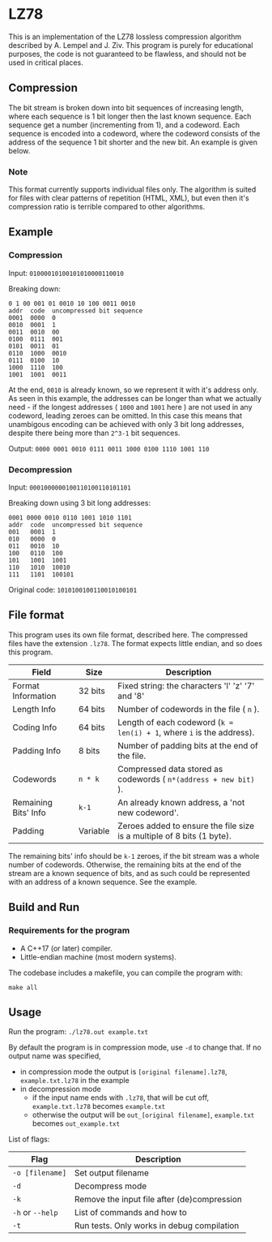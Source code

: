 # LZ78

This is an implementation of the LZ78 lossless compression algorithm described by A. Lempel and J. Ziv.
This program is purely for educational purposes, the code is not guaranteed to be flawless, and should not be used in critical places. 

## Compression

The bit stream is broken down into bit sequences of increasing length, where each sequence is 1 bit longer then the last known sequence. Each sequence get a number (incrementing from 1), and a codeword. Each sequence is encoded into a codeword, where the codeword consists of the address of the sequence 1 bit shorter and the new bit. An example is given below.

### Note

This format currently supports individual files only. The algorithm is suited for files with clear patterns of repetition (HTML, XML), but even then it's compression ratio is terrible compared to other algorithms. 

## Example

### Compression

Input:
`01000010100101010000110010`

Breaking down:

```
0 1 00 001 01 0010 10 100 0011 0010
addr  code  uncompressed bit sequence
0001  0000  0
0010  0001  1
0011  0010  00
0100  0111  001 
0101  0011  01
0110  1000  0010
0111  0100  10
1000  1110  100
1001  1001  0011
```

At the end, `0010` is already known, so we represent it with it's address only. As seen in this example, the addresses can be longer than what we actually need - if the longest addresses ( `1000` and `1001` here ) are not used in any codeword, leading zeroes can be omitted. In this case this means that unambigous encoding can be achieved with only 3 bit long addresses, despite there being more than `2^3-1` bit sequences. 

Output:
`0000 0001 0010 0111 0011 1000 0100 1110 1001 110`

### Decompression

Input:
`
0001000000100110100110101101
`

Breaking down using 3 bit long addresses:

```
0001 0000 0010 0110 1001 1010 1101
addr  code  uncompressed bit sequence
001   0001  1
010   0000  0
011   0010  10
100   0110  100
101   1001  1001
110   1010  10010
111   1101  100101 
```

Original code:
`
1010100100110010100101
`

## File format

This program uses its own file format, described here. The compressed files have the extension `.lz78`. The format expects little endian, and so does this program.
 
| Field                | Size       | Description                                                                 |
|----------------------|------------|-----------------------------------------------------------------------------|
| Format Information   | 32 bits    | Fixed string: the characters 'l' 'z' '7' and '8'                            |
| Length Info          | 64 bits    | Number of codewords in the file ( `n` ).                                    |
| Coding Info          | 64 bits    | Length of each codeword (`k = len(i) + 1`, where `i` is the address).       |
| Padding Info         |  8 bits    | Number of padding bits at the end of the file.                              |
| Codewords            | `n * k`    | Compressed data stored as codewords ( `n*(address + new bit)` ).            |
| Remaining Bits' Info | `k-1`      | An already known address, a 'not new codeword'.                             |
| Padding              | Variable   | Zeroes added to ensure the file size is a multiple of 8 bits (1 byte).      |
 
The remaining bits' info should be `k-1` zeroes, if the bit stream was a whole number of codewords. Otherwise, the remaining bits at the end of the stream are a known sequence of bits, and as such could be represented with an address of a known sequence. See the example.

## Build and Run 

### Requirements for the program

 * A C++17 (or later) compiler.
 * Little-endian machine (most modern systems).

The codebase includes a makefile, you can compile the program with:

`make all`

## Usage

Run the program: 
`./lz78.out example.txt`

By default the program is in compression mode, use `-d` to change that. If no output name was specified, 

 * in compression mode the output is `[original filename].lz78`, `example.txt.lz78` in the example
 * in decompression mode
   * if the input name ends with `.lz78`, that will be cut off, `example.txt.lz78` becomes `example.txt`
   * otherwise the output will be `out_[original filename]`, `example.txt` becomes `out_example.txt`

List of flags:

| Flag             | Description                                 |
|------------------|---------------------------------------------|
| `-o [filename]`  | Set output filename                         |
| `-d`             | Decompress mode                             |
| `-k`             | Remove the input file after (de)compression |
| `-h` or `--help` | List of commands and how to                 |
| `-t`             | Run tests. Only works in debug compilation  |